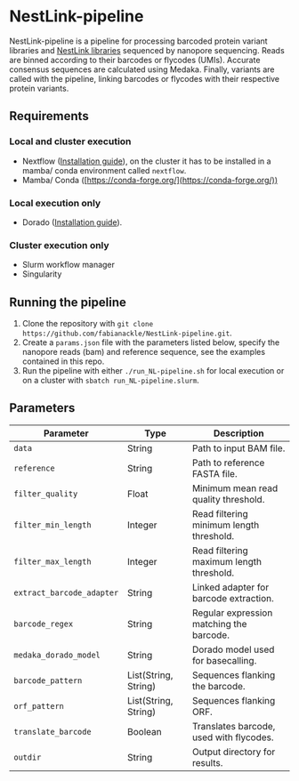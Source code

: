 # NestLink-pipeline
NestLink-pipeline is a pipeline for processing barcoded protein variant libraries and [NestLink libraries](https://www.nature.com/articles/s41592-019-0389-8) sequenced by nanopore sequencing.
Reads are binned according to their barcodes or flycodes (UMIs).
Accurate consensus sequences are calculated using Medaka.
Finally, variants are called with the pipeline, linking barcodes or flycodes with their respective protein variants.

## Requirements
### Local and cluster execution
- Nextflow ([Installation guide](https://www.nextflow.io/docs/latest/install.html)), on the cluster it has to be installed in a mamba/ conda environment called `nextflow`. 
- Mamba/ Conda ([https://conda-forge.org/](https://conda-forge.org/))
### Local execution only
- Dorado ([Installation guide](https://software-docs.nanoporetech.com/dorado/latest/#installation)).
### Cluster execution only
- Slurm workflow manager
- Singularity

## Running the pipeline
1. Clone the repository with `git clone https://github.com/fabianackle/NestLink-pipeline.git`.
2. Create a `params.json` file with the parameters listed below, specify the nanopore reads (bam) and reference sequence, see the examples contained in this repo.
3. Run the pipeline with either `./run_NL-pipeline.sh` for local execution or on a cluster with `sbatch run_NL-pipeline.slurm`.

## Parameters
| Parameter                 | Type                 | Description                                 |
|---------------------------|----------------------|---------------------------------------------|
| `data`                    | String               | Path to input BAM file.                     |
| `reference`               | String               | Path to reference FASTA file.               |
| `filter_quality`          | Float                | Minimum mean read quality threshold.        |
| `filter_min_length`       | Integer              | Read filtering minimum length threshold.    |
| `filter_max_length`       | Integer              | Read filtering maximum length threshold.    |
| `extract_barcode_adapter` | String               | Linked adapter for barcode extraction.      |
| `barcode_regex`           | String               | Regular expression matching the barcode.    |
| `medaka_dorado_model`     | String               | Dorado model used for basecalling.          |
| `barcode_pattern`         | List(String, String) | Sequences flanking the barcode.             |
| `orf_pattern`             | List(String, String) | Sequences flanking ORF.                     |
| `translate_barcode`       | Boolean              | Translates barcode, used with flycodes.     |
| `outdir`                  | String               | Output directory for results.               |
